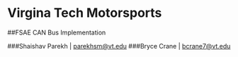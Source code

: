 Virgina Tech Motorsports
========================
##FSAE CAN Bus Implementation

###Shaishav Parekh | parekhsm@vt.edu
###Bryce Crane | bcrane7@vt.edu